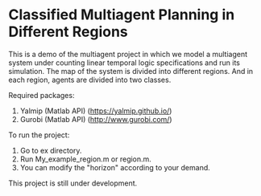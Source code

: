 # Classified Multiagent Planning in Different Regions
This is a demo of the multiagent project in which we model a multiagent system 
under counting linear temporal logic specifications and run its simulation. 
The map of the system is divided into different regions. And in each region, 
agents are divided into two classes.

Required packages:
 1. Yalmip (Matlab API) (https://yalmip.github.io/)
 2. Gurobi (Matlab API) (http://www.gurobi.com/)
 
To run the project:
 1. Go to ex directory.
 2. Run My_example_region.m or region.m.
 3. You can modify the "horizon" according to your demand.

This project is still under development. 
